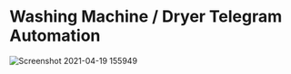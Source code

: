 # Washing Machine / Dryer Telegram Automation

![Screenshot 2021-04-19 155949](https://user-images.githubusercontent.com/73793617/115246199-574a8080-a12e-11eb-93be-3fc0e74a3d8e.png)
